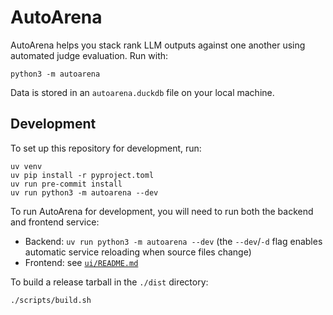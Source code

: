 # AutoArena

AutoArena helps you stack rank LLM outputs against one another using automated judge evaluation. Run with:

```
python3 -m autoarena
```

Data is stored in an `autoarena.duckdb` file on your local machine.

## Development

To set up this repository for development, run:

```shell
uv venv
uv pip install -r pyproject.toml
uv run pre-commit install
uv run python3 -m autoarena --dev
```

To run AutoArena for development, you will need to run both the backend and frontend service:

- Backend: `uv run python3 -m autoarena --dev` (the `--dev`/`-d` flag enables automatic service reloading when
    source files change)
- Frontend: see [`ui/README.md`](./ui/README.md)

To build a release tarball in the `./dist` directory:

```
./scripts/build.sh
```
